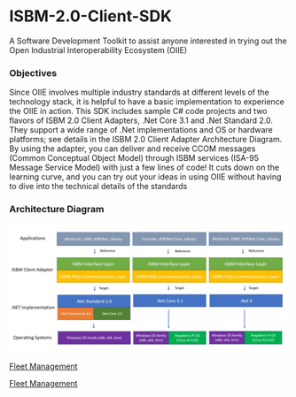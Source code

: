 # ISBM-2.0-Client-SDK

A Software Development Toolkit to assist anyone interested in trying out the Open Industrial Interoperability Ecosystem (OIIE)

### Objectives

Since OIIE involves multiple industry standards at different levels of the technology stack, it is helpful to have a basic implementation to experience the OIIE in action. This SDK includes sample C# code projects and two flavors of ISBM 2.0 Client Adapters, .Net Core 3.1 and .Net Standard 2.0. They support a wide range of .Net implementations and OS or hardware platforms; see details in the ISBM 2.0 Client Adapter Architecture Diagram. By using the adapter, you can deliver and receive CCOM messages (Common Conceptual Object Model) through ISBM services (ISA-95 Message Service Model) with just a few lines of code! It cuts down on the learning curve, and you can try out your ideas in using OIIE without having to dive into the technical details of the standards

### Architecture Diagram

![image](/Documents/Images/Architecture_Diagram1.jpg)

[Fleet Management](https://github.com/claire-wong/ISBM-2.0-Client-SDK/Documents/Use_Cases/Fleet_Management.md)

[Fleet Management](/Documents/Use_Cases/Fleet_Management.md)
